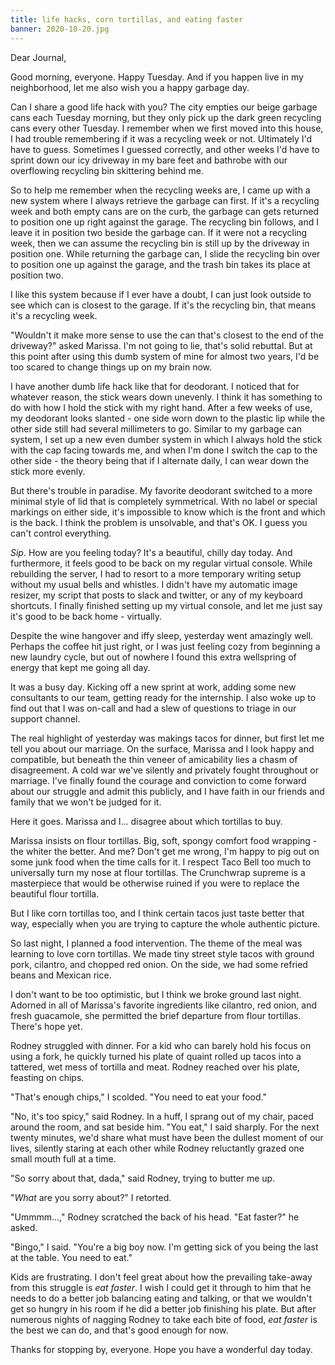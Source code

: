```yaml
---
title: life hacks, corn tortillas, and eating faster
banner: 2020-10-20.jpg
---
```


Dear Journal,

Good morning, everyone.  Happy Tuesday.  And if you happen live in my
neighborhood, let me also wish you a happy garbage day.

Can I share a good life hack with you?  The city empties our beige
garbage cans each Tuesday morning, but they only pick up the dark
green recycling cans every other Tuesday.  I remember when we first
moved into this house, I had trouble remembering if it was a recycling
week or not.  Ultimately I'd have to guess.  Sometimes I guessed
correctly, and other weeks I'd have to sprint down our icy driveway in
my bare feet and bathrobe with our overflowing recycling bin
skittering behind me.

So to help me remember when the recycling weeks are, I came up with a
new system where I always retrieve the garbage can first.  If it's a
recycling week and both empty cans are on the curb, the garbage can
gets returned to position one up right against the garage.  The
recycling bin follows, and I leave it in position two beside the
garbage can.  If it were not a recycling week, then we can assume the
recycling bin is still up by the driveway in position one.  While
returning the garbage can, I slide the recycling bin over to position
one up against the garage, and the trash bin takes its place at
position two.

I like this system because if I ever have a doubt, I can just look
outside to see which can is closest to the garage.  If it's the
recycling bin, that means it's a recycling week.

"Wouldn't it make more sense to use the can that's closest to the end
of the driveway?" asked Marissa.  I'm not going to lie, that's solid
rebuttal.  But at this point after using this dumb system of mine for
almost two years, I'd be too scared to change things up on my brain
now.

I have another dumb life hack like that for deodorant.  I noticed that
for whatever reason, the stick wears down unevenly.  I think it has
something to do with how I hold the stick with my right hand.  After a
few weeks of use, my deodorant looks slanted - one side worn down to
the plastic lip while the other side still had several millimeters to
go.  Similar to my garbage can system, I set up a new even dumber
system in which I always hold the stick with the cap facing towards
me, and when I'm done I switch the cap to the other side - the theory
being that if I alternate daily, I can wear down the stick more
evenly.

But there's trouble in paradise.  My favorite deodorant switched to a
more minimal style of lid that is completely symmetrical.  With no
label or special markings on either side, it's impossible to know
which is the front and which is the back.  I think the problem is
unsolvable, and that's OK.  I guess you can't control everything.

_Sip_.  How are you feeling today?  It's a beautiful, chilly day
today.  And furthermore, it feels good to be back on my regular
virtual console.  While rebuilding the server, I had to resort to a
more temporary writing setup without my usual bells and whistles.  I
didn't have my automatic image resizer, my script that posts to slack
and twitter, or any of my keyboard shortcuts.  I finally finished
setting up my virtual console, and let me just say it's good to be
back home - virtually.

Despite the wine hangover and iffy sleep, yesterday went amazingly
well.  Perhaps the coffee hit just right, or I was just feeling cozy
from beginning a new laundry cycle, but out of nowhere I found this
extra wellspring of energy that kept me going all day.

It was a busy day.  Kicking off a new sprint at work, adding some new
consultants to our team, getting ready for the internship.  I also
woke up to find out that I was on-call and had a slew of questions to
triage in our support channel.

The real highlight of yesterday was makings tacos for dinner, but
first let me tell you about our marriage.  On the surface, Marissa and
I look happy and compatible, but beneath the thin veneer of
amicability lies a chasm of disagreement.  A cold war we've silently
and privately fought throughout or marriage.  I've finally found the
courage and conviction to come forward about our struggle and admit
this publicly, and I have faith in our friends and family that we
won't be judged for it.

Here it goes.  Marissa and I... disagree about which tortillas to buy.

Marissa insists on flour tortillas.  Big, soft, spongy comfort food
wrapping - the whiter the better.  And me?  Don't get me wrong, I'm
happy to pig out on some junk food when the time calls for it.  I
respect Taco Bell too much to universally turn my nose at flour
tortillas.  The Crunchwrap supreme is a masterpiece that would be
otherwise ruined if you were to replace the beautiful flour tortilla.

But I like corn tortillas too, and I think certain tacos just taste
better that way, especially when you are trying to capture the whole
authentic picture.

So last night, I planned a food intervention.  The theme of the meal
was learning to love corn tortillas.  We made tiny street style tacos
with ground pork, cilantro, and chopped red onion.  On the side, we
had some refried beans and Mexican rice.

I don't want to be too optimistic, but I think we broke ground last
night.  Adorned in all of Marissa's favorite ingredients like
cilantro, red onion, and fresh guacamole, she permitted the brief
departure from flour tortillas.  There's hope yet.

Rodney struggled with dinner.  For a kid who can barely hold his focus
on using a fork, he quickly turned his plate of quaint rolled up tacos
into a tattered, wet mess of tortilla and meat.  Rodney reached over
his plate, feasting on chips.

"That's enough chips," I scolded.  "You need to eat your food."

"No, it's too spicy," said Rodney.  In a huff, I sprang out of my
chair, paced around the room, and sat beside him.  "You eat," I said
sharply.  For the next twenty minutes, we'd share what must have been
the dullest moment of our lives, silently staring at each other while
Rodney reluctantly grazed one small mouth full at a time.

"So sorry about that, dada," said Rodney, trying to butter me up.

"_What_ are you sorry about?" I retorted.

"Ummmm...," Rodney scratched the back of his head.  "Eat faster?" he
asked.

"Bingo," I said.  "You're a big boy now.  I'm getting sick of you
being the last at the table.  You need to eat."

Kids are frustrating.  I don't feel great about how the prevailing
take-away from this struggle is _eat faster_.  I wish I could get it
through to him that he needs to do a better job balancing eating and
talking, or that we wouldn't get so hungry in his room if he did a
better job finishing his plate.  But after numerous nights of nagging
Rodney to take each bite of food, _eat faster_ is the best we can do,
and that's good enough for now.

Thanks for stopping by, everyone.  Hope you have a wonderful day
today.
